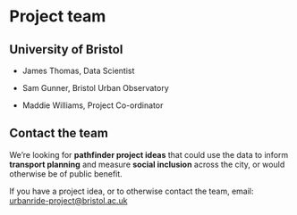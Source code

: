 # Project team

## University of Bristol

- James Thomas, Data Scientist

- Sam Gunner, Bristol Urban Observatory

- Maddie Williams, Project Co-ordinator

## Contact the team

We’re looking for **pathfinder project ideas** that could use the data to inform **transport planning** and measure **social inclusion** across the city, or would otherwise be of public benefit.

If you have a project idea, or to otherwise contact the team, email: [urbanride-project@bristol.ac.uk](mailto:urbanride-project@bristol.ac.uk)